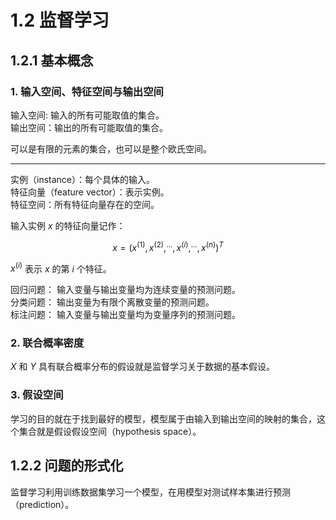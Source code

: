 # 1.2 监督学习
## 1.2.1 基本概念
### 1. 输入空间、特征空间与输出空间
输入空间: 输入的所有可能取值的集合。  
输出空间：输出的所有可能取值的集合。

可以是有限的元素的集合，也可以是整个欧氏空间。

---

实例（instance）：每个具体的输入。  
特征向量（feature vector）：表示实例。  
特征空间：所有特征向量存在的空间。

输入实例 $x$ 的特征向量记作：

$$x=(x^{(1)}, x^{(2)},^{...},x^{(i)},^{...}, x^{(n)})^T$$

$x^{(i)}$ 表示 $x$ 的第 $i$ 个特征。

回归问题： 输入变量与输出变量均为连续变量的预测问题。  
分类问题： 输出变量为有限个离散变量的预测问题。  
标注问题： 输入变量与输出变量均为变量序列的预测问题。

### 2. 联合概率密度
$X$ 和 $Y$ 具有联合概率分布的假设就是监督学习关于数据的基本假设。

### 3. 假设空间
学习的目的就在于找到最好的模型，模型属于由输入到输出空间的映射的集合，这个集合就是假设假设空间（hypothesis space）。

## 1.2.2 问题的形式化
监督学习利用训练数据集学习一个模型，在用模型对测试样本集进行预测（prediction）。

